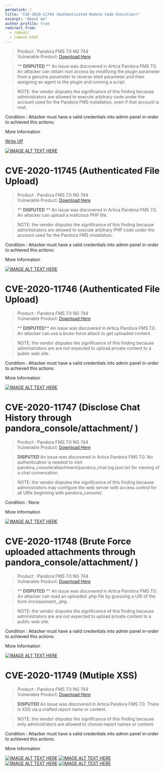 ```yaml
---
permalink: /
title: "CVE-2020-11744 (Authenticated Remote Code Execution)"
excerpt: "About me"
author_profile: true
redirect_from: 
  - /about/
  - /about.html
---
```


> Product : Pandora FMS 7.0 NG 744<br>
> Vulnerable Product: [Download Here](https://drive.google.com/file/d/1r3yrmBFY0j0whxFdfCAghojzyE3fgT1f/view?usp=sharing)

> ** <b>DISPUTED</b> ** An issue was discovered in Artica Pandora FMS 7.0.
> An attacker can obtain root access by modifying the plugin parameter
> from a genuine parameter to reverse shell parameter
> and then assigning an agent to the plugin and running a script.

> NOTE: the vendor disputes the significance of this finding because
> administrators are allowed to execute arbitrary code under the
> account used for the Pandora FMS installation, even if that
> account is root.

Condition : Attacker must have a valid credentials into admin panel in-order to achieved this actions:

More Information

[Write UP](https://medium.com/@tehwinsam/0-day-pandora-fms-7-0ng-authentremote-shell-8b354cb7445e)

[![IMAGE ALT TEXT HERE](https://i9.ytimg.com/vi/lJq-FxAIxjE/mq1.jpg?sqp=CKWx2vQF&rs=AOn4CLAvKyUSHpmda7IOaywFlfjelp-qWw)](https://youtu.be/lJq-FxAIxjE)



CVE-2020-11745 (Authenticated File Upload)
======
> Product : Pandora FMS 7.0 NG 744<br>
> Vulnerable Product: [Download Here](https://drive.google.com/file/d/1r3yrmBFY0j0whxFdfCAghojzyE3fgT1f/view?usp=sharing)

> ** <b>DISPUTED</b> ** An issue was discovered in Artica Pandora FMS 7.0.
> An attacker can upload a malicious PHP file.

> NOTE: the vendor disputes the significance of this finding because
> administrators are allowed to execute arbitrary PHP code under the
> account used for the Pandora FMS installation.

Condition : Attacker must have a valid credentials into admin panel in-order to achieved this actions:

More Information

[![IMAGE ALT TEXT HERE](https://i9.ytimg.com/vi/lJq-FxAIxjE/mq1.jpg?sqp=CKWx2vQF&rs=AOn4CLAvKyUSHpmda7IOaywFlfjelp-qWw)](https://youtu.be/hIOSaVPTXsI)


CVE-2020-11746 (Authenticated File Upload)
======
> Product : Pandora FMS 7.0 NG 744<br>
> Vulnerable Product: [Download Here](https://drive.google.com/file/d/1r3yrmBFY0j0whxFdfCAghojzyE3fgT1f/view?usp=sharing)

> ** <b>DISPUTED</b>** An issue was discovered in Artica Pandora FMS 7.0.
> An attacker can use a brute-force attack to get uploaded content.

> NOTE: the vendor disputes the significance of this finding because
> administrators are are not expected to upload private content to
> a public web site.

Condition : Attacker must have a valid credentials into admin panel in-order to achieved this actions:

More Information

[![IMAGE ALT TEXT HERE](https://i9.ytimg.com/vi/lJq-FxAIxjE/mq1.jpg?sqp=CKWx2vQF&rs=AOn4CLAvKyUSHpmda7IOaywFlfjelp-qWw)](https://youtu.be/tc9bUPBv9T0)

CVE-2020-11747 (Disclose Chat History through pandora_console/attachment/ )
======
> Product : Pandora FMS 7.0 NG 744<br>
> Vulnerable Product: [Download Here](https://drive.google.com/file/d/1r3yrmBFY0j0whxFdfCAghojzyE3fgT1f/view?usp=sharing)

> **<b> DISPUTED </b>** An issue was discovered in Artica Pandora FMS 7.0.
> No authentication is needed to visit
> pandora_console/attachment/pandora_chat.log.json.txt
> for viewing of a chat conversation.

> NOTE: the vendor disputes the significance of this finding because
> administrators may configure the web server with access control
> for all URIs beginning with pandora_console/.

Condition : None

More Information

[![IMAGE ALT TEXT HERE](https://i9.ytimg.com/vi/tsN3xdUj76Y/mq3.jpg?sqp=CIvD2vQF&rs=AOn4CLAxgChUAasJ_IEfB66RfuBu6ycfmA)](https://youtu.be/tsN3xdUj76Y)


CVE-2020-11748 (Brute Force uploaded attachments through pandora_console/attachment/ )
======
> Product : Pandora FMS 7.0 NG 744<br>
> Vulnerable Product: [Download Here](https://drive.google.com/file/d/1r3yrmBFY0j0whxFdfCAghojzyE3fgT1f/view?usp=sharing)

> ** <b>DISPUTED</b> ** An issue was discovered in Artica Pandora FMS 7.0.
> An attacker can read an uploaded .php file by guessing a URI of the
> form increasement_<filename>.php.

> NOTE: the vendor disputes the significance of this finding because
> administrators are are not expected to upload private content to
> a public web site.

Condition : Attacker must have a valid credentials into admin panel in-order to achieved this actions:

More Information

[![IMAGE ALT TEXT HERE](https://i9.ytimg.com/vi/lJq-FxAIxjE/mq1.jpg?sqp=CKWx2vQF&rs=AOn4CLAvKyUSHpmda7IOaywFlfjelp-qWw)](https://youtu.be/tc9bUPBv9T0)


CVE-2020-11749 (Mutiple XSS)
======
> Product : Pandora FMS 7.0 NG 744<br>
> Vulnerable Product: [Download Here](https://drive.google.com/file/d/1r3yrmBFY0j0whxFdfCAghojzyE3fgT1f/view?usp=sharing)

> **<b> DISPUTED </b>** An issue was discovered in Artica Pandora FMS 7.0.
> There is XSS via a crafted report name or content.

> NOTE: the vendor disputes the significance of this finding because
> only administrators are allowed to choose report names or content.


Condition : Attacker must have a valid credentials into admin panel in-order to achieved this actions:

More Information

[![IMAGE ALT TEXT HERE](https://i9.ytimg.com/vi/lJq-FxAIxjE/mq1.jpg?sqp=CKWx2vQF&rs=AOn4CLAvKyUSHpmda7IOaywFlfjelp-qWw)](https://youtu.be/oDflzNAvUjk)
[![IMAGE ALT TEXT HERE](https://i9.ytimg.com/vi/lJq-FxAIxjE/mq1.jpg?sqp=CKWx2vQF&rs=AOn4CLAvKyUSHpmda7IOaywFlfjelp-qWw)](https://youtu.be/g9305pk-y5Y)
[![IMAGE ALT TEXT HERE](https://i9.ytimg.com/vi/lJq-FxAIxjE/mq1.jpg?sqp=CKWx2vQF&rs=AOn4CLAvKyUSHpmda7IOaywFlfjelp-qWw)](https://youtu.be/c4CS0l0oL9s)
[![IMAGE ALT TEXT HERE](https://i9.ytimg.com/vi/lJq-FxAIxjE/mq1.jpg?sqp=CKWx2vQF&rs=AOn4CLAvKyUSHpmda7IOaywFlfjelp-qWw)](https://youtu.be/2umTVx6SLAU)
